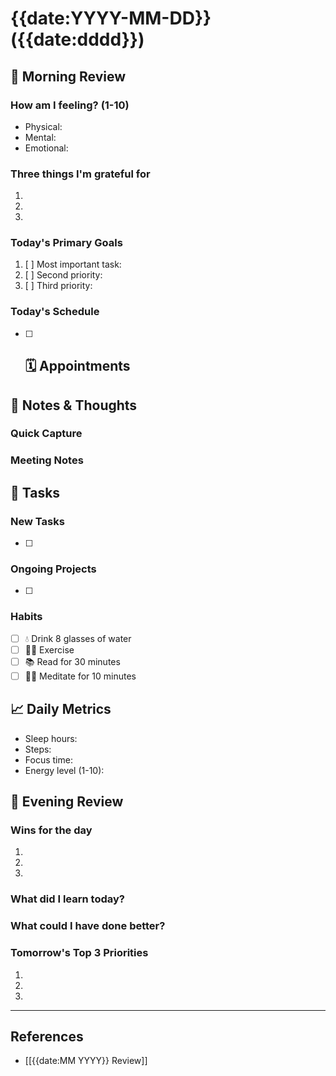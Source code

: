 # {{date:YYYY-MM-DD}} ({{date:dddd}})

## 🌅 Morning Review
### How am I feeling? (1-10)
- Physical: 
- Mental: 
- Emotional: 

### Three things I'm grateful for
1. 
2. 
3. 

### Today's Primary Goals
1. [ ] Most important task:
2. [ ] Second priority:
3. [ ] Third priority:

### Today's Schedule
- [ ] 🗓️ Appointments
	- 

## 📝 Notes & Thoughts
### Quick Capture


### Meeting Notes


## 🎯 Tasks
### New Tasks
- [ ] 

### Ongoing Projects
- [ ] 

### Habits
- [ ] 💧 Drink 8 glasses of water
- [ ] 🏃‍♂️ Exercise
- [ ] 📚 Read for 30 minutes
- [ ] 🧘‍♂️ Meditate for 10 minutes

## 📈 Daily Metrics
- Sleep hours: 
- Steps: 
- Focus time: 
- Energy level (1-10): 

## 🌙 Evening Review
### Wins for the day
1. 
2. 
3. 

### What did I learn today?


### What could I have done better?


### Tomorrow's Top 3 Priorities
1. 
2. 
3. 

---
## References
- [[{{date:MM YYYY}} Review]]